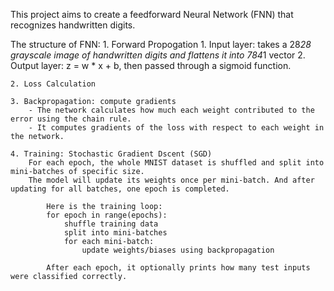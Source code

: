 This project aims to create a feedforward Neural Network (FNN) that recognizes handwritten digits.

The structure of FNN:
    1. Forward Propogation
        1. Input layer: takes a 28*28 grayscale image of handwritten digits and flattens it into 784*1 vector
        2. Output layer: z = w * x + b, then passed through a sigmoid function.

    2. Loss Calculation

    3. Backpropagation: compute gradients
        - The network calculates how much each weight contributed to the error using the chain rule.
        - It computes gradients of the loss with respect to each weight in the network.

    4. Training: Stochastic Gradient Dscent (SGD)
        For each epoch, the whole MNIST dataset is shuffled and split into mini-batches of specific size.
        The model will update its weights once per mini-batch. And after updating for all batches, one epoch is completed.

            Here is the training loop:
            for epoch in range(epochs):
                shuffle training data
                split into mini-batches
                for each mini-batch:
                    update weights/biases using backpropagation

            After each epoch, it optionally prints how many test inputs were classified correctly.